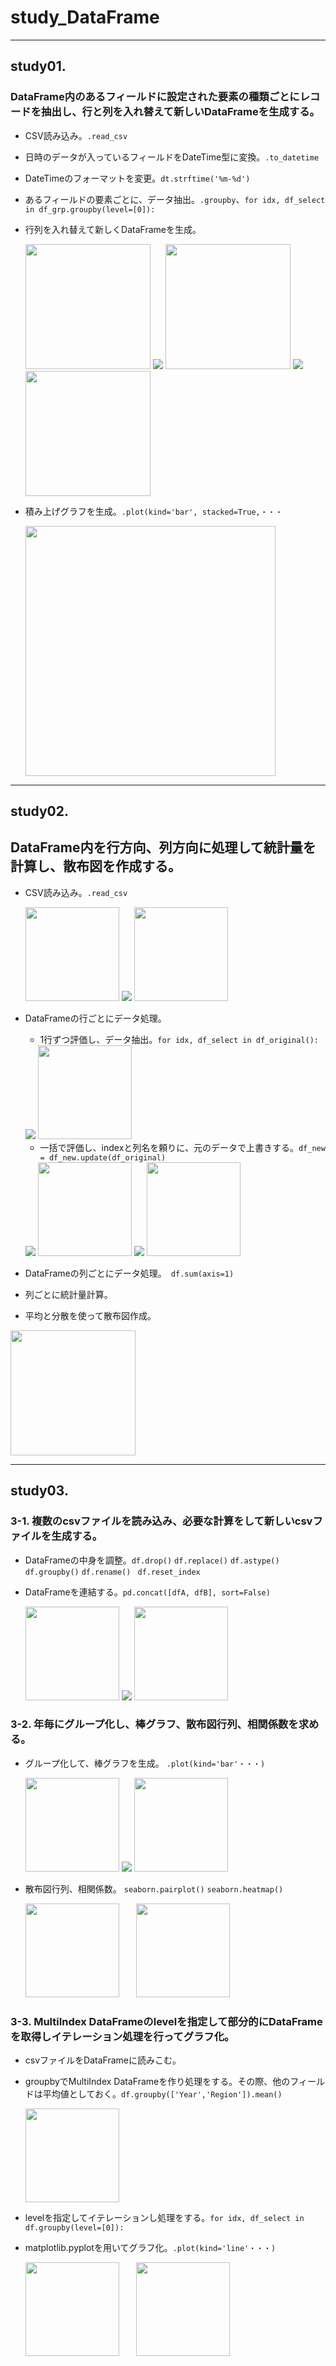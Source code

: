 # study_DataFrame
---
## study01.
### DataFrame内のあるフィールドに設定された要素の種類ごとにレコードを抽出し、行と列を入れ替えて新しいDataFrameを生成する。
  - CSV読み込み。`.read_csv`
  - 日時のデータが入っているフィールドをDateTime型に変換。`.to_datetime`
  - DateTimeのフォーマットを変更。`dt.strftime('%m-%d')`
  - あるフィールドの要素ごとに、データ抽出。`.groupby`、`for idx, df_select in df_grp.groupby(level=[0]):`
  - 行列を入れ替えて新しくDataFrameを生成。
    
    <img src="https://github.com/okagen/study_DataFrame/blob/master/Data/01-1_Base_DataFrame.png" height="200">
    
    <img src="https://github.com/okagen/study_DataFrame/blob/master/Data/00_arrow.png">
    
    <img src="https://github.com/okagen/study_DataFrame/blob/master/Data/01-2_Grouped_DataFrame.png"  height="200">
    
    <img src="https://github.com/okagen/study_DataFrame/blob/master/Data/00_arrow.png">
    
    <img src="https://github.com/okagen/study_DataFrame/blob/master/Data/01-3_adjusted_DataFrame.png"  height="200">
    
  - 積み上げグラフを生成。`.plot(kind='bar', stacked=True,・・・`
  
    <img src="https://github.com/okagen/study_DataFrame/blob/master/Data/01-4_stacked_barchart.png" width="400">
  
---
## study02. 
## DataFrame内を行方向、列方向に処理して統計量を計算し、散布図を作成する。
  - CSV読み込み。`.read_csv`
  
    <img src="https://github.com/okagen/study_DataFrame/blob/master/Data/02-1_Base_DataFrame.png" height="150">
    
    <img src="https://github.com/okagen/study_DataFrame/blob/master/Data/00_arrow.png">  
    
    <img src="https://github.com/okagen/study_DataFrame/blob/master/Data/02-2_Adjusted_DataFrame.png"  height="150">


  - DataFrameの行ごとにデータ処理。
      - 1行ずつ評価し、データ抽出。`for idx, df_select in df_original():`
      
      <img src="https://github.com/okagen/study_DataFrame/blob/master/Data/00_arrow.png">
      
      <img src="https://github.com/okagen/study_DataFrame/blob/master/Data/02-3_Rate_DataFrame.png"  height="150">      
            
      - 一括で評価し、indexと列名を頼りに、元のデータで上書きする。`df_new = df_new.update(df_original)`
      
      <img src="https://github.com/okagen/study_DataFrame/blob/master/Data/00_arrow.png">
      
      <img src="https://github.com/okagen/study_DataFrame/blob/master/Data/02-4_Extract_DataFrame.png"  height="150">
      
      <img src="https://github.com/okagen/study_DataFrame/blob/master/Data/00_arrow.png">
      
      <img src="https://github.com/okagen/study_DataFrame/blob/master/Data/02-5_Update_DataFrame.png"  height="150">
      
  - DataFrameの列ごとにデータ処理。` df.sum(axis=1)`
  - 列ごとに統計量計算。
  - 平均と分散を使って散布図作成。
  
  <img src="https://github.com/okagen/study_DataFrame/blob/master/Data/02-6_Scatter_plot.png"  height="200">
  
---
## study03. 
### 3-1. 複数のcsvファイルを読み込み、必要な計算をして新しいcsvファイルを生成する。
  - DataFrameの中身を調整。`df.drop()` `df.replace()` `df.astype()` `df.groupby()` `df.rename()` ` df.reset_index`
  - DataFrameを連結する。`pd.concat([dfA, dfB], sort=False)`

    <img src="https://github.com/okagen/study_DataFrame/blob/master/Data/03-3-0_csv_data.png"  height="150">
  
    <img src="https://github.com/okagen/study_DataFrame/blob/master/Data/00_arrow.png">
  
    <img src="https://github.com/okagen/study_DataFrame/blob/master/Data/03-3-1_DataFrame.png"  height="150">  
    
### 3-2. 年毎にグループ化し、棒グラフ、散布図行列、相関係数を求める。
  - グループ化して、棒グラフを生成。 `.plot(kind='bar'・・・)`

    <img src="https://github.com/okagen/study_DataFrame/blob/master/Data/03-3-2-1_groupBy.png"  height="150">
  
    <img src="https://github.com/okagen/study_DataFrame/blob/master/Data/00_arrow.png">
  
    <img src="https://github.com/okagen/study_DataFrame/blob/master/Data/03-3-2-2_barChart.png"  height="150">  

  - 散布図行列、相関係数。 `seaborn.pairplot()` `seaborn.heatmap()`
    
    <img src="https://github.com/okagen/study_DataFrame/blob/master/Data/03-3-2-3_seaborn_pairplot.png"  height="150">
    &nbsp;&nbsp;&nbsp;&nbsp;&nbsp;
    <img src="https://github.com/okagen/study_DataFrame/blob/master/Data/03-3-2-4_correlation.png"  height="150">
  
### 3-3. MultiIndex DataFrameのlevelを指定して部分的にDataFrameを取得しイテレーション処理を行ってグラフ化。
  - csvファイルをDataFrameに読みこむ。
  - groupbyでMultiIndex DataFrameを作り処理をする。その際、他のフィールドは平均値としておく。`df.groupby(['Year','Region']).mean()`

    <img src="https://github.com/okagen/study_DataFrame/blob/master/Data/03-3-3-1_multi_index.png" height="150">
    
  - levelを指定してイテレーションし処理をする。`for idx, df_select in df.groupby(level=[0]):`
  - matplotlib.pyplotを用いてグラフ化。`.plot(kind='line'・・・)`

    <img src="https://github.com/okagen/study_DataFrame/blob/master/Data/03-3-3-2_line_chart_wo_data_adjustment.png" height="150">
    &nbsp;&nbsp;&nbsp;&nbsp;&nbsp;
    <img src="https://github.com/okagen/study_DataFrame/blob/master/Data/03-3-3-3_line_chart_w_data_adjustment.png" height="150">


    


